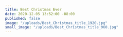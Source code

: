 ```yaml
---
title: Best Christmas Ever
date: 2020-12-05 13:52:00 -08:00
published: false
image: "/uploads/Best_Christmas_title_1920.jpg"
small_image: "/uploads/Best_Christmas_title_960.jpg"
---
```


